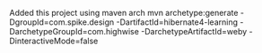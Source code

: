 Added this project using maven arch
mvn archetype:generate -DgroupId=com.spike.design -DartifactId=hibernate4-learning -DarchetypeGroupId=com.highwise -DarchetypeArtifactId=weby -DinteractiveMode=false
